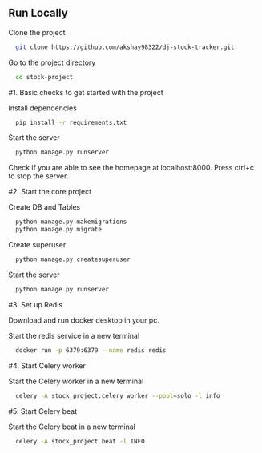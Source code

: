 
## Run Locally

Clone the project

```bash
  git clone https://github.com/akshay98322/dj-stock-tracker.git
```

Go to the project directory

```bash
  cd stock-project
```
#1. Basic checks to get started with the project

Install dependencies

```bash
  pip install -r requirements.txt
```

Start the server

```bash
  python manage.py runserver
```
Check if you are able to see the homepage at localhost:8000. Press ctrl+c to stop the server.

#2. Start the core project

Create DB and Tables
```bash
  python manage.py makemigrations
  python manage.py migrate
```
Create superuser
```bash
  python manage.py createsuperuser
```
Start the server
```bash
  python manage.py runserver
```
#3. Set up Redis

Download and run docker desktop in your pc.

Start the redis service in a new terminal
```bash
  docker run -p 6379:6379 --name redis redis
```

#4. Start Celery worker

Start the Celery worker in a new terminal
```bash
  celery -A stock_project.celery worker --pool=solo -l info
```
#5. Start Celery beat

Start the Celery beat in a new terminal
```bash
  celery -A stock_project beat -l INFO
```



